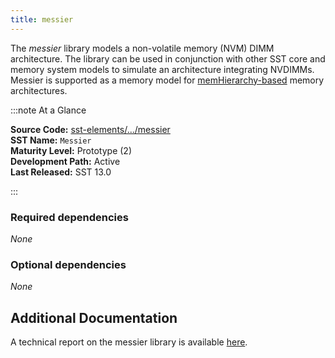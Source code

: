 ```yaml
---
title: messier
---
```


The *messier* library models a non-volatile memory (NVM) DIMM architecture. The library can be used in conjunction with other SST core and memory system models to simulate an architecture integrating NVDIMMs. Messier is supported as a memory model for [memHierarchy-based](../memHierarchy/intro.md) memory architectures.

:::note At a Glance

**Source Code:** [sst-elements/.../messier](https://github.com/sstsimulator/sst-elements/tree/master/src/sst/elements/messier) &nbsp;  
**SST Name:** `Messier` &nbsp;  
**Maturity Level:** Prototype (2) &nbsp;  
**Development Path:** Active &nbsp;   
**Last Released:** SST 13.0

:::

### Required dependencies
*None*

### Optional dependencies 
*None*

## Additional Documentation
A technical report on the messier library is available [here](https://www.osti.gov/biblio/1367483).

